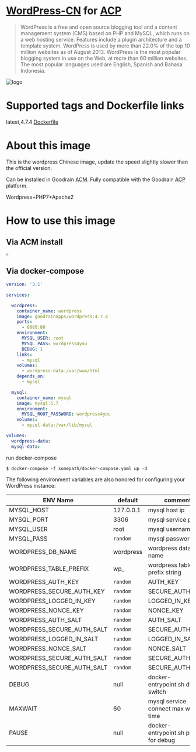# [WordPress-CN](http://app.goodrain.com/detail/16/) for [ACP](https://www.goodrain.com/ACP.html)
> WordPress is a free and open source blogging tool and a content management system (CMS) based on PHP and MySQL, which runs on a web hosting service. Features include a plugin architecture and a template system. WordPress is used by more than 22.0% of the top 10 million websites as of August 2013. WordPress is the most popular blogging system in use on the Web, at more than 60 million websites. The most popular languages used are English, Spanish and Bahasa Indonesia.

![logo](http://app.goodrain.com/data/media/logo/3c93860313c244d9a23c8445868f2b61.png)


# Supported tags and Dockerfile links

latest,4.7.4 [Dockerfile](https://github.com/goodrain-apps/wordpress/blob/master/Dockerfile)


# About this image
This is the wordpress Chinese image, update the speed slightly slower than the official version.

Can be installed in Goodrain [ACM](http://app.goodrain.com/detail/16/). Fully compatible with the Goodrain [ACP](https://www.goodrain.com/ACP.html) platform.

Wordpress+PHP7+Apache2

# How to use this image

## Via ACM install
<a href="http://app.goodrain.com/detail/16/"><img src="http://ojfzu47n9.bkt.clouddn.com/20170603149648873351323.png" style="zoom:40%" /></a>

## Via docker-compose


```yaml
version: '3.1'

services:

  wordpress:
    container_name: wordpress
    image: goodrainapps/wordpress:4.7.4
    ports:
      - 8080:80
    environment:
      MYSQL_USER: root
      MYSQL_PASS: wordpress4you
      DEBUG: 1
    links:
      - mysql
    volumes:
      - wordpress-data:/var/www/html
    depends_on:
      - mysql

  mysql:
    container_name: mysql
    image: mysql:5.7
    environment:
      MYSQL_ROOT_PASSWORD: wordpress4you
    volumes:
      - mysql-data:/var/lib/mysql

volumes:
  wordpress-data:
  mysql-data:
```

run docker-compose
```
$ docker-compose -f somepath/docker-compose.yaml up -d
```

The following environment variables are also honored for configuring your WordPress instance:

| ENV Name                   | default   | comment                              |
| -------------------------- | --------- | ------------------------------------ |
| MYSQL_HOST                 | 127.0.0.1 | mysql host ip                        |
| MYSQL_PORT                 | 3306      | mysql service port                   |
| MYSQL_USER                 | root      | mysql username                       |
| MYSQL_PASS                 | `random`  | mysql password                       |
| WORDPRESS_DB_NAME          | wordpress | wordpress database name              |
| WORDPRESS_TABLE_PREFIX     | wp_       | wordpress table prefix string        |
| WORDPRESS_AUTH_KEY         | `random`  | AUTH_KEY                             |
| WORDPRESS_SECURE_AUTH_KEY  | `random`  | SECURE_AUTH_KEY                      |
| WORDPRESS_LOGGED_IN_KEY    | `random`  | LOGGED_IN_KEY                        |
| WORDPRESS_NONCE_KEY        | `random`  | NONCE_KEY                            |
| WORDPRESS_AUTH_SALT        | `random`  | AUTH_SALT                            |
| WORDPRESS_SECURE_AUTH_SALT | `random`  | SECURE_AUTH_SALT                     |
| WORDPRESS_LOGGED_IN_SALT   | `random`  | LOGGED_IN_SALT                       |
| WORDPRESS_NONCE_SALT       | `random`  | NONCE_SALT                           |
| WORDPRESS_SECURE_AUTH_SALT | `random`  | SECURE_AUTH_SALT                     |
| WORDPRESS_SECURE_AUTH_SALT | `random`  | SECURE_AUTH_SALT                     |
| DEBUG                      | null      | docker-entrypoint.sh debug switch    |
| MAXWAIT                    | 60        | mysql service connect max wait time  |
| PAUSE                      | null      | docker-entrypoint.sh pause for debug |
